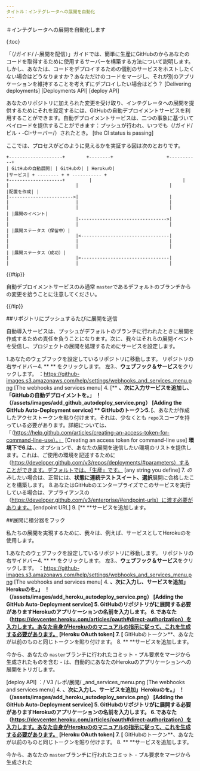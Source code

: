 ```yaml
---
タイトル：インテグレータへの展開を自動化
---
```


＃インテグレータへの展開を自動化します

{:toc}

「（/ガイド/ /-展開を配信）」ガイドでは、簡単に生産にGitHubのからあなたのコードを取得するために使用するサーバーを構築する方法について説明します。しかし、あなたは、コードをデプロイするための個別のサービスをホストしたくない場合はどうなりますか？あなただけのコードをマージし、それが別のアプリケーションを維持することを考えずにデプロイしたい場合はどう？ [Delivering deployments] [Deployments API] [deploy API]

あなたのリポジトリに加えられた変更を受け取り、インテグレータへの展開を提供するためにそれを設定するには、GitHubの自動デプロイメントサービスを利用することができます。自動デプロイメントサービスは、二つの事象に基づいてペイロードを提供することができます：プッシュが行われ、いつでも（/ガイド/ビル・-CI-サーバー/）されたとき。 [the CI status is passing]

ここでは、プロセスがどのように見えるかを実証する図は次のとおりです。

```
+--------------------+        +--------+                    +-----------+
| GitHubの自動展開| | GitHubの| | Herokuの|
|サービス| + -------- + + ----------- +
+--------------------+         |                                  |
|                         |                                  |
|配置を作成| |
|------------------------>|                                  |
|                         |                                  |
|                         |                                  |
| |展開のイベント|
|                         |--------------------------------->|
|                         |                                  |
| |展開ステータス（保留中）|
|                         |<---------------------------------|
|                         |                                  |
|                         |                                  |
| |展開ステータス（成功）|
|                         |<---------------------------------|
|                         |                                  |
```

{{#tip}}

自動デプロイメントサービスのみ通常 `master`であるデフォルトのブランチからの変更を拾うことに注意してください。

{{/tip}}

##リポジトリにプッシュするたびに展開を送信

自動導入サービスは、プッシュがデフォルトのブランチに行われたときに展開を作成するための責任を負うことになります。次に、我々はそれらの展開イベントを受信し、プロジェクトの展開を処理するためにサービスを設定します。

1.あなたのウェブフックを設定しているリポジトリに移動します。
リポジトリの右サイドバー4. ** ** をクリックします。 <span aria-label="The edit icon" title="The edit icon" class="octicon octicon-tools"> </span>
左3.、**ウェブフック＆サービス**をクリックします。
：https://github-images.s3.amazonaws.com/help/settings/webhooks_and_services_menu.png [The webhooks and services menu]
4. [** **、次に入力サービスを追加し、「GitHubの自動デプロイメントを。」 ！ （/assets/images/add_github_autodeploy_service.png） [Adding the GitHub Auto-Deployment service]
** GitHubのトークン5. [**、あなたが作成したアクセストークンを貼り付けます。それは、少なくとも `repo`スコープを持っている必要があります。詳細については、「（https://help.github.com/articles/creating-an-access-token-for-command-line-use）。」 [Creating an access token for command-line use]
**環境下で6.は、**、オプションで、あなたの展開を送信したい環境のリストを提供します。これは、ご使用の環境を記述するために（https://developer.github.com/v3/repos/deployments/#parameters）することができます。デフォルトでは、「生産」です。 [any string you define]
7. *のみ*したい場合は、正常には、**状態に連続テストスイート、選択**展開に合格したことを構築します。
8.あなたはGitHubのエンタープライズでこのサービスを実行している場合は、アプライアンスの（https://developer.github.com/v3/enterprise/#endpoint-urls）に渡す必要があります。 [endpoint URL]
9. [** **サービスを追加します。

##展開に積分器をフック

私たちの展開を実現するために、我々は、例えば、サービスとしてHerokuのを使用します。

1.あなたのウェブフックを設定しているリポジトリに移動します。
リポジトリの右サイドバー4. ** ** をクリックします。 <span aria-label="The edit icon" title="The edit icon" class="octicon octicon-tools"> </span>
左3.、**ウェブフック＆サービス**をクリックします。
：https://github-images.s3.amazonaws.com/help/settings/webhooks_and_services_menu.png [The webhooks and services menu]
4. **、次に入力し、サービスを追加」Herokuのを。」 ！ （/assets/images/add_heroku_autodeploy_service.png） [Adding the GitHub Auto-Deployment service]
5. GitHubのリポジトリがに展開する必要がありますHerokuのアプリケーションの名前を入力します。
6.であなた（https://devcenter.heroku.com/articles/oauth#direct-authorization）を入力します。あなた自身がHerokuののマニュアルの指示に従って、これを生成する必要があります。 [Heroku OAuth token]
7. [** GitHubのトークン**、あなたが以前のものと同じトークンを貼り付けます。
8. ** **サービスを追加します。

今から、あなたの `master`ブランチに行われたコミット - プル要求をマージから生成されたものを含む - は、自動的にあなたのHerokuのアプリケーションへの展開をトリガします。

[deploy API] ：/ V3 /レポ/展開/
_and_services_menu.png [The webhooks and services menu]
4. **、次に入力し、サービスを追加」Herokuのを。」 ！ （/assets/images/add_heroku_autodeploy_service.png） [Adding the GitHub Auto-Deployment service]
5. GitHubのリポジトリがに展開する必要がありますHerokuのアプリケーションの名前を入力します。
6.であなた（https://devcenter.heroku.com/articles/oauth#direct-authorization）を入力します。あなた自身がHerokuののマニュアルの指示に従って、これを生成する必要があります。 [Heroku OAuth token]
7. [** GitHubのトークン**、あなたが以前のものと同じトークンを貼り付けます。
8. ** **サービスを追加します。

今から、あなたの `master`ブランチに行われたコミット - プル要求をマージから生成された